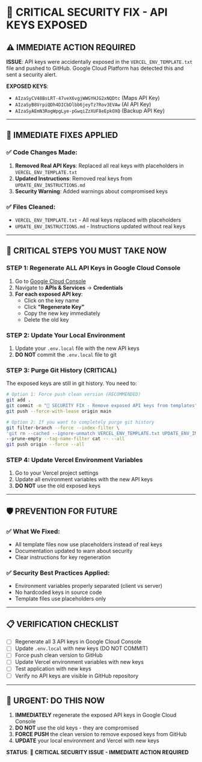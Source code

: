 # 🚨 CRITICAL SECURITY FIX - API KEYS EXPOSED

## ⚠️ **IMMEDIATE ACTION REQUIRED**

**ISSUE**: API keys were accidentally exposed in the `VERCEL_ENV_TEMPLATE.txt` file and pushed to GitHub. Google Cloud Platform has detected this and sent a security alert.

**EXPOSED KEYS**:
- `AIzaSyCV48BsLRT-47veX6vgjWWGYHJG2xNQDtc` (Maps API Key)
- `AIzaSyB8VrpiQDh4DICbDlbb6jeyTz7Rov3EVAw` (AI API Key)  
- `AIzaSyAEmN3RogWpgLye-pGwqiZzXUF8eEpkOXQ` (Backup API Key)

---

## 🔧 **IMMEDIATE FIXES APPLIED**

### ✅ **Code Changes Made:**
1. **Removed Real API Keys**: Replaced all real keys with placeholders in `VERCEL_ENV_TEMPLATE.txt`
2. **Updated Instructions**: Removed real keys from `UPDATE_ENV_INSTRUCTIONS.md`
3. **Security Warning**: Added warnings about compromised keys

### ✅ **Files Cleaned:**
- `VERCEL_ENV_TEMPLATE.txt` - All real keys replaced with placeholders
- `UPDATE_ENV_INSTRUCTIONS.md` - Instructions updated without real keys

---

## 🚨 **CRITICAL STEPS YOU MUST TAKE NOW**

### **STEP 1: Regenerate ALL API Keys in Google Cloud Console**
1. Go to [Google Cloud Console](https://console.cloud.google.com/)
2. Navigate to **APIs & Services** → **Credentials**
3. **For each exposed API key**:
   - Click on the key name
   - Click **"Regenerate Key"**
   - Copy the new key immediately
   - Delete the old key

### **STEP 2: Update Your Local Environment**
1. Update your `.env.local` file with the new API keys
2. **DO NOT** commit the `.env.local` file to git

### **STEP 3: Purge Git History (CRITICAL)**
The exposed keys are still in git history. You need to:

```bash
# Option 1: Force push clean version (RECOMMENDED)
git add .
git commit -m "🚨 SECURITY FIX - Remove exposed API keys from templates"
git push --force-with-lease origin main

# Option 2: If you want to completely purge git history
git filter-branch --force --index-filter \
'git rm --cached --ignore-unmatch VERCEL_ENV_TEMPLATE.txt UPDATE_ENV_INSTRUCTIONS.md' \
--prune-empty --tag-name-filter cat -- --all
git push origin --force --all
```

### **STEP 4: Update Vercel Environment Variables**
1. Go to your Vercel project settings
2. Update all environment variables with the new API keys
3. **DO NOT** use the old exposed keys

---

## 🛡️ **PREVENTION FOR FUTURE**

### **✅ What We Fixed:**
- All template files now use placeholders instead of real keys
- Documentation updated to warn about security
- Clear instructions for key regeneration

### **✅ Security Best Practices Applied:**
- Environment variables properly separated (client vs server)
- No hardcoded keys in source code
- Template files use placeholders only

---

## 📋 **VERIFICATION CHECKLIST**

- [ ] Regenerate all 3 API keys in Google Cloud Console
- [ ] Update `.env.local` with new keys (DO NOT COMMIT)
- [ ] Force push clean version to GitHub
- [ ] Update Vercel environment variables with new keys
- [ ] Test application with new keys
- [ ] Verify no API keys are visible in GitHub repository

---

## 🚨 **URGENT: DO THIS NOW**

1. **IMMEDIATELY** regenerate the exposed API keys in Google Cloud Console
2. **DO NOT** use the old keys - they are compromised
3. **FORCE PUSH** the clean version to remove exposed keys from GitHub
4. **UPDATE** your local environment and Vercel with new keys

**STATUS**: 🔴 **CRITICAL SECURITY ISSUE - IMMEDIATE ACTION REQUIRED**

